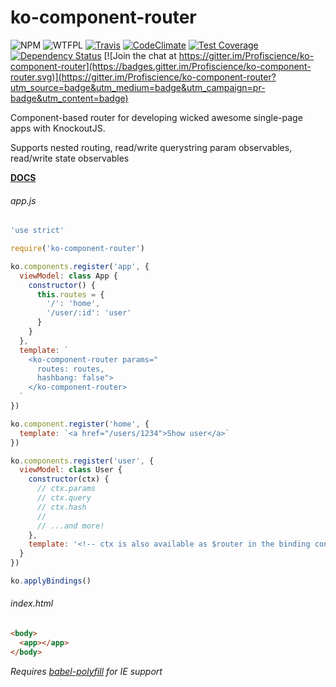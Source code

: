 # ko-component-router

![NPM](https://img.shields.io/npm/v/ko-component-router.svg)
![WTFPL](https://img.shields.io/npm/l/ko-component-router.svg)
[![Travis](https://img.shields.io/travis/Profiscience/ko-component-router.svg)](https://travis-ci.org/Profiscience/ko-component-router)
[![CodeClimate](https://img.shields.io/codeclimate/github/Profiscience/ko-component-router.svg)](https://codeclimate.com/github/Profiscience/ko-component-router)
[![Test Coverage](https://img.shields.io/codeclimate/coverage/github/Profiscience/ko-component-router.svg)](https://codeclimate.com/github/Profiscience/ko-component-router/coverage)
[![Dependency Status](https://img.shields.io/david/Profiscience/ko-component-router.svg)](https://david-dm.org/Profiscience/ko-component-router)
[![Join the chat at https://gitter.im/Profiscience/ko-component-router](https://badges.gitter.im/Profiscience/ko-component-router.svg)](https://gitter.im/Profiscience/ko-component-router?utm_source=badge&utm_medium=badge&utm_campaign=pr-badge&utm_content=badge)

Component-based router for developing wicked awesome single-page apps with KnockoutJS.

Supports nested routing, read/write querystring param observables, read/write state observables

__[DOCS](https://Profiscience.github.io/ko-component-router/)__

###### app.js ######
```javascript
'use strict'

require('ko-component-router')

ko.components.register('app', {
  viewModel: class App {
    constructor() {
      this.routes = {
        '/': 'home',
        '/user/:id': 'user'
      }
    }
  },
  template: `
    <ko-component-router params="
      routes: routes,
      hashbang: false">
    </ko-component-router>
  `
})

ko.component.register('home', {
  template: `<a href="/users/1234">Show user</a>`
})

ko.components.register('user', {
  viewModel: class User {
    constructor(ctx) {
      // ctx.params
      // ctx.query
      // ctx.hash
      //
      // ...and more!
    },
    template: '<!-- ctx is also available as $router in the binding context -->'
  }
})

ko.applyBindings()
```

###### index.html ######
```html
<body>
  <app></app>
</body>
```

_Requires [babel-polyfill](https://babeljs.io/docs/usage/polyfill/) for IE support_

